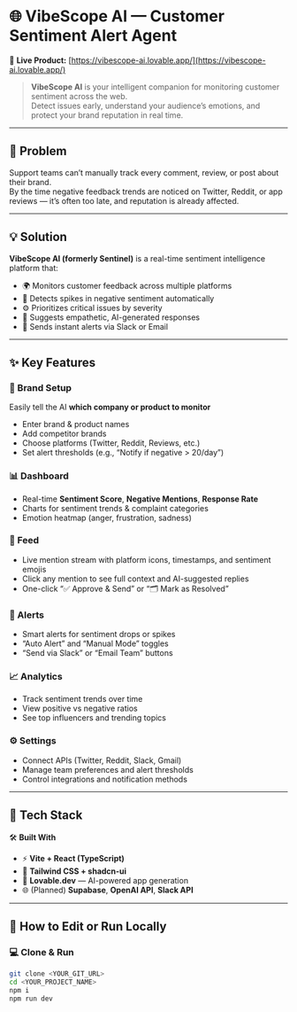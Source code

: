 # 🌐 VibeScope AI — Customer Sentiment Alert Agent

🚀 **Live Product:** [https://vibescope-ai.lovable.app/](https://vibescope-ai.lovable.app/)

> **VibeScope AI** is your intelligent companion for monitoring customer sentiment across the web.  
> Detect issues early, understand your audience’s emotions, and protect your brand reputation in real time.

---

## 🧠 Problem

Support teams can’t manually track every comment, review, or post about their brand.  
By the time negative feedback trends are noticed on Twitter, Reddit, or app reviews — it’s often too late, and reputation is already affected.

---

## 💡 Solution

**VibeScope AI (formerly Sentinel)** is a real-time sentiment intelligence platform that:
- 🌍 Monitors customer feedback across multiple platforms  
- 🧭 Detects spikes in negative sentiment automatically  
- ⚙️ Prioritizes critical issues by severity  
- 💬 Suggests empathetic, AI-generated responses  
- 🔔 Sends instant alerts via Slack or Email  

---

## ✨ Key Features

### 🏁 Brand Setup
Easily tell the AI **which company or product to monitor**  
- Enter brand & product names  
- Add competitor brands  
- Choose platforms (Twitter, Reddit, Reviews, etc.)  
- Set alert thresholds (e.g., “Notify if negative > 20/day”)  

### 📊 Dashboard
- Real-time **Sentiment Score**, **Negative Mentions**, **Response Rate**  
- Charts for sentiment trends & complaint categories  
- Emotion heatmap (anger, frustration, sadness)  

### 💬 Feed
- Live mention stream with platform icons, timestamps, and sentiment emojis  
- Click any mention to see full context and AI-suggested replies  
- One-click “✅ Approve & Send” or “🗂️ Mark as Resolved”  

### 🚨 Alerts
- Smart alerts for sentiment drops or spikes  
- “Auto Alert” and “Manual Mode” toggles  
- “Send via Slack” or “Email Team” buttons  

### 📈 Analytics
- Track sentiment trends over time  
- View positive vs negative ratios  
- See top influencers and trending topics  

### ⚙️ Settings
- Connect APIs (Twitter, Reddit, Slack, Gmail)  
- Manage team preferences and alert thresholds  
- Control integrations and notification methods  

---

## 🧩 Tech Stack

🛠️ **Built With**
- ⚡ **Vite + React (TypeScript)**  
- 💅 **Tailwind CSS + shadcn-ui**  
- 🤖 **Lovable.dev** — AI-powered app generation  
- 🌐 (Planned) **Supabase**, **OpenAI API**, **Slack API**  

---

## 🧰 How to Edit or Run Locally

### 💻 Clone & Run
```bash
git clone <YOUR_GIT_URL>
cd <YOUR_PROJECT_NAME>
npm i
npm run dev

